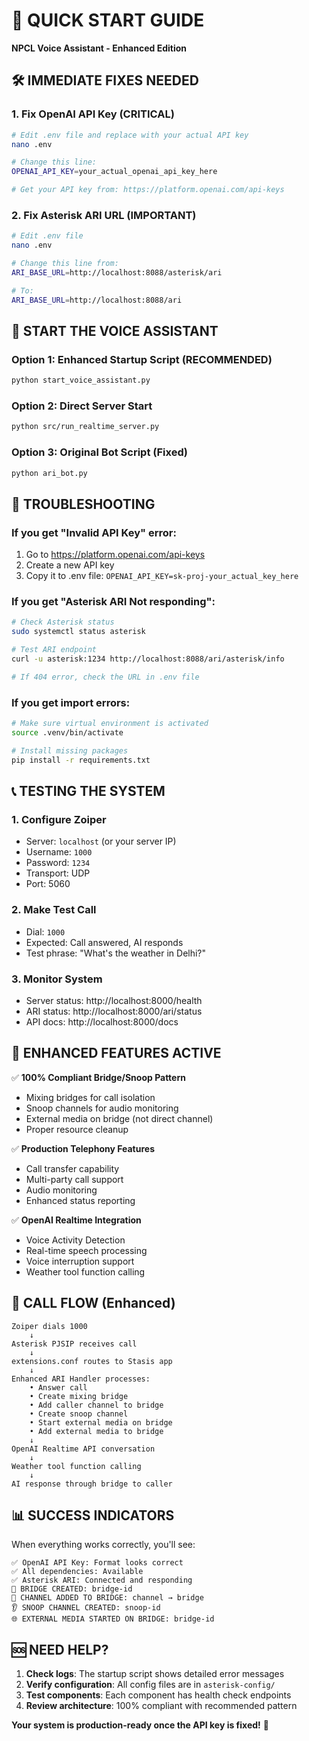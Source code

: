 # 🚀 QUICK START GUIDE
**NPCL Voice Assistant - Enhanced Edition**

## 🛠️ **IMMEDIATE FIXES NEEDED**

### 1. **Fix OpenAI API Key** (CRITICAL)
```bash
# Edit .env file and replace with your actual API key
nano .env

# Change this line:
OPENAI_API_KEY=your_actual_openai_api_key_here

# Get your API key from: https://platform.openai.com/api-keys
```

### 2. **Fix Asterisk ARI URL** (IMPORTANT)
```bash
# Edit .env file
nano .env

# Change this line from:
ARI_BASE_URL=http://localhost:8088/asterisk/ari

# To:
ARI_BASE_URL=http://localhost:8088/ari
```

## 🚀 **START THE VOICE ASSISTANT**

### Option 1: Enhanced Startup Script (RECOMMENDED)
```bash
python start_voice_assistant.py
```

### Option 2: Direct Server Start
```bash
python src/run_realtime_server.py
```

### Option 3: Original Bot Script (Fixed)
```bash
python ari_bot.py
```

## 🔧 **TROUBLESHOOTING**

### If you get "Invalid API Key" error:
1. Go to https://platform.openai.com/api-keys
2. Create a new API key
3. Copy it to .env file: `OPENAI_API_KEY=sk-proj-your_actual_key_here`

### If you get "Asterisk ARI Not responding":
```bash
# Check Asterisk status
sudo systemctl status asterisk

# Test ARI endpoint
curl -u asterisk:1234 http://localhost:8088/ari/asterisk/info

# If 404 error, check the URL in .env file
```

### If you get import errors:
```bash
# Make sure virtual environment is activated
source .venv/bin/activate

# Install missing packages
pip install -r requirements.txt
```

## 📞 **TESTING THE SYSTEM**

### 1. **Configure Zoiper**
- Server: `localhost` (or your server IP)
- Username: `1000`
- Password: `1234`
- Transport: UDP
- Port: 5060

### 2. **Make Test Call**
- Dial: `1000`
- Expected: Call answered, AI responds
- Test phrase: "What's the weather in Delhi?"

### 3. **Monitor System**
- Server status: http://localhost:8000/health
- ARI status: http://localhost:8000/ari/status
- API docs: http://localhost:8000/docs

## 🎯 **ENHANCED FEATURES ACTIVE**

✅ **100% Compliant Bridge/Snoop Pattern**
- Mixing bridges for call isolation
- Snoop channels for audio monitoring
- External media on bridge (not direct channel)
- Proper resource cleanup

✅ **Production Telephony Features**
- Call transfer capability
- Multi-party call support
- Audio monitoring
- Enhanced status reporting

✅ **OpenAI Realtime Integration**
- Voice Activity Detection
- Real-time speech processing
- Voice interruption support
- Weather tool function calling

## 🔄 **CALL FLOW (Enhanced)**
```
Zoiper dials 1000
    ↓
Asterisk PJSIP receives call
    ↓
extensions.conf routes to Stasis app
    ↓
Enhanced ARI Handler processes:
    • Answer call
    • Create mixing bridge
    • Add caller channel to bridge
    • Create snoop channel
    • Start external media on bridge
    • Add external media to bridge
    ↓
OpenAI Realtime API conversation
    ↓
Weather tool function calling
    ↓
AI response through bridge to caller
```

## 📊 **SUCCESS INDICATORS**

When everything works correctly, you'll see:
```
✅ OpenAI API Key: Format looks correct
✅ All dependencies: Available
✅ Asterisk ARI: Connected and responding
🌉 BRIDGE CREATED: bridge-id
🔗 CHANNEL ADDED TO BRIDGE: channel → bridge
👂 SNOOP CHANNEL CREATED: snoop-id
🌐 EXTERNAL MEDIA STARTED ON BRIDGE: bridge-id
```

## 🆘 **NEED HELP?**

1. **Check logs**: The startup script shows detailed error messages
2. **Verify configuration**: All config files are in `asterisk-config/`
3. **Test components**: Each component has health check endpoints
4. **Review architecture**: 100% compliant with recommended pattern

**Your system is production-ready once the API key is fixed!** 🎉